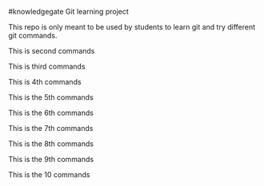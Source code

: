 #knowledgegate Git learning project

This repo is only meant to be used by students to learn git and try different git commands. 

This is second  commands  

This is third  commands

This is  4th commands

This is the 5th commands

This is the 6th commands

This is the 7th commands

This is the 8th commands

This is the 9th commands

This is the 10 commands
